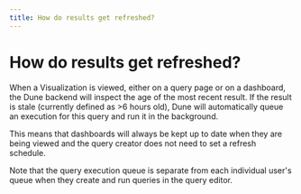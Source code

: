 ```yaml
---
title: How do results get refreshed?
---
```



# How do results get refreshed?

When a Visualization is viewed, either on a query page or on a dashboard, the Dune backend will inspect the age of the most recent result. If the result is stale (currently defined as >6 hours old), Dune will automatically queue an execution for this query and run it in the background.

This means that dashboards will always be kept up to date when they are being viewed and the query creator does not need to set a refresh schedule.

Note that the query execution queue is separate from each individual user's queue when they create and run queries in the query editor.
